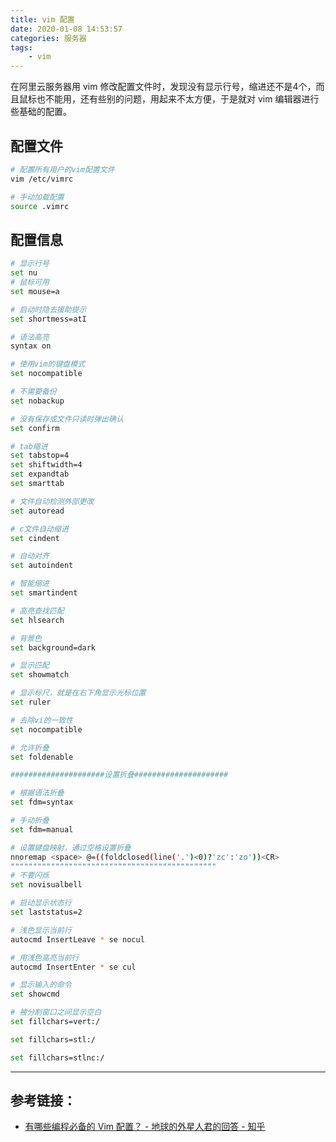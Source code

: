 ```yaml
---
title: vim 配置
date: 2020-01-08 14:53:57
categories: 服务器
tags:
    - vim
---
```


在阿里云服务器用 vim 修改配置文件时，发现没有显示行号，缩进还不是4个，而且鼠标也不能用，还有些别的问题，用起来不太方便，于是就对 vim 编辑器进行些基础的配置。

<!-- more -->

## 配置文件

```bash 
# 配置所有用户的vim配置文件
vim /etc/vimrc

# 手动加载配置
source .vimrc
```

## 配置信息

```bash
# 显示行号
set nu
# 鼠标可用
set mouse=a

# 启动时隐去援助提示
set shortmess=atI

# 语法高亮
syntax on

# 使用vim的键盘模式
set nocompatible

# 不需要备份
set nobackup

# 没有保存或文件只读时弹出确认
set confirm

# tab缩进
set tabstop=4
set shiftwidth=4
set expandtab
set smarttab

# 文件自动检测外部更改
set autoread

# c文件自动缩进
set cindent

# 自动对齐
set autoindent

# 智能缩进
set smartindent

# 高亮查找匹配
set hlsearch

# 背景色
set background=dark

# 显示匹配
set showmatch

# 显示标尺，就是在右下角显示光标位置
set ruler

# 去除vi的一致性
set nocompatible

# 允许折叠
set foldenable

#####################设置折叠#####################

# 根据语法折叠
set fdm=syntax

# 手动折叠
set fdm=manual

# 设置键盘映射，通过空格设置折叠
nnoremap <space> @=((foldclosed(line('.')<0)?'zc':'zo'))<CR>
""""""""""""""""""""""""""""""""""""""""""""""
# 不要闪烁
set novisualbell

# 启动显示状态行
set laststatus=2

# 浅色显示当前行
autocmd InsertLeave * se nocul

# 用浅色高亮当前行
autocmd InsertEnter * se cul

# 显示输入的命令
set showcmd

# 被分割窗口之间显示空白
set fillchars=vert:/

set fillchars=stl:/

set fillchars=stlnc:/
```

---



## 参考链接：

- [有哪些编程必备的 Vim 配置？ - 地球的外星人君的回答 - 知乎](https://www.zhihu.com/question/19989337/answer/168444287)